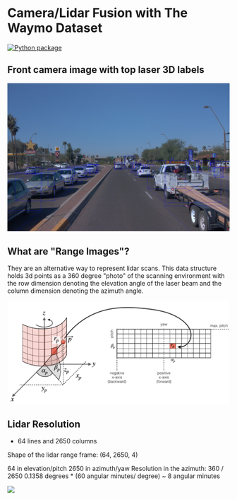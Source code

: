 # Camera/Lidar Fusion with The Waymo Dataset



[![Python package](https://github.com/davidscmx/camera_lidar_fusion/actions/workflows/python.yml/badge.svg)](https://github.com/davidscmx/camera_lidar_fusion/actions/workflows/python.yml)



## Front camera image with top laser 3D labels

<img src="media/front_camera_with_laser_labels.png"/>

## What are "Range Images"?
They are an alternative way to represent lidar scans.
This data structure holds 3d points as a 360 degree "photo" of the scanning environment with the row
dimension denoting the elevation angle of the laser beam and the column dimension denoting the azimuth angle.

<img src="media/range_image_explanation.png"/>

## Lidar Resolution

- 64 lines and 2650 columns

Shape of the lidar range frame:
(64, 2650, 4)

64 in elevation/pitch
2650 in azimuth/yaw
Resolution in the azimuth:
360 / 2650 0.1358 degrees * (60 angular minutes/ degree) ~ 8 angular minutes

<img src="media/point_cloud_waymo.gif"/>
